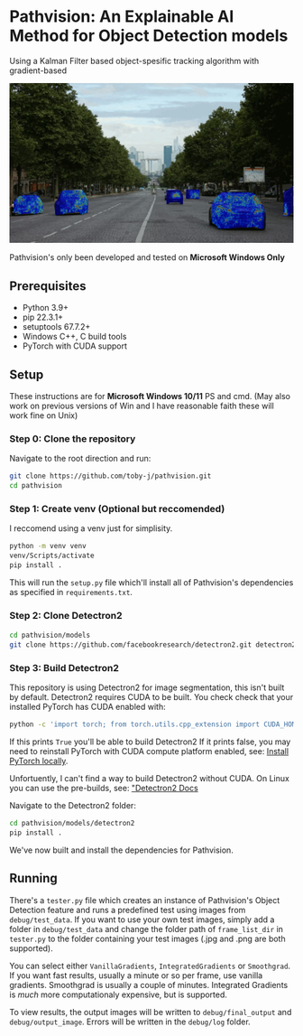 # Pathvision: An Explainable AI Method for Object Detection models

Using a Kalman Filter based object-spesific tracking algorithm with gradient-based 

![Pathvision gif demo](docs/assets/demo.gif)

Pathvision's only been developed and tested on **Microsoft Windows Only**

## Prerequisites
- Python 3.9+
- pip 22.3.1+
- setuptools 67.7.2+
- Windows C++, C build tools
- PyTorch with CUDA support

## Setup
These instructions are for **Microsoft Windows 10/11** PS and cmd. (May also work on previous versions of Win and I have reasonable faith these will work fine on Unix)

### **Step 0: Clone the repository**
Navigate to the root direction and run:
```bash
git clone https://github.com/toby-j/pathvision.git
cd pathvision
```

### **Step 1: Create venv (Optional but reccomended)**
I reccomend using a venv just for simplisity.
```bash
python -m venv venv
venv/Scripts/activate
pip install .
```
This will run the `setup.py` file which'll install all of Pathvision's dependencies as specified in `requirements.txt`.

### **Step 2: Clone Detectron2**
```bash
cd pathvision/models
git clone https://github.com/facebookresearch/detectron2.git detectron2

```

### **Step 3: Build Detectron2**
This repository is using Detectron2 for image segmentation, this isn't built by default.
Detectron2 requires CUDA to be built. You check check that your installed PyTorch has CUDA enabled with:
```bash
python -c 'import torch; from torch.utils.cpp_extension import CUDA_HOME; print(torch.cuda.is_available(), CUDA_HOME)'
```
If this prints `True` you'll be able to build Detectron2
If it prints false, you may need to reinstall PyTorch with CUDA compute platform enabled, see: [Install PyTorch locally](https://pytorch.org/get-started/locally/).

Unfortuently, I can't find a way to build Detectron2 without CUDA. On Linux you can use the pre-builds, see: ["Detectron2 Docs](https://detectron2.readthedocs.io/en/latest/tutorials/install.html)

Navigate to the Detectron2 folder:
```bash
cd pathvision/models/detectron2
pip install .
```
We've now built and install the dependencies for Pathvision.

## Running
There's a `tester.py` file which creates an instance of Pathvision's Object Detection feature and runs a predefined test using images from `debug/test_data`.
If you want to use your own test images, simply add a folder in `debug/test_data` and change the folder path of `frame_list_dir` in `tester.py` to the folder containing your test images (.jpg and .png are both supported).

You can select either `VanillaGradients`, `IntegratedGradients` or `Smoothgrad`. If you want fast results, usually a minute or so per frame, use vanilla gradients. Smoothgrad is usually a couple of minutes. Integrated Gradients is *much* more computationaly expensive, but is supported.

To view results, the output images will be written to `debug/final_output` and `debug/output_image`. Errors will be written in the `debug/log` folder.
